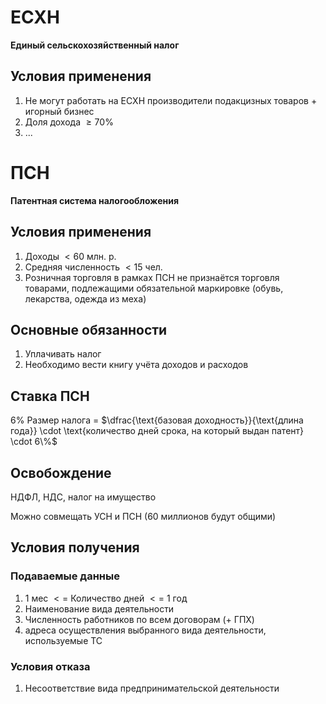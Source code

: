 # ЕСХН
**Единый сельскохозяйственный налог**
## Условия применения
1. Не могут работать на ЕСХН производители подакцизных товаров + игорный бизнес
2. Доля дохода $\geq 70\%$
3. ...

# ПСН
**Патентная система налогообложения**
## Условия применения
1. Доходы $< 60$ млн. р.
2. Средняя численность $< 15$ чел.
3. Розничная торговля в рамках ПСН не признаётся торговля товарами, подлежащими обязательной маркировке (обувь, лекарства, одежда из меха)
## Основные обязанности
1. Уплачивать налог
2. Необходимо вести книгу учёта доходов и расходов
## Ставка ПСН
$6\%$
Размер налога = $\dfrac{\text{базовая доходность}}{\text{длина года}} \cdot \text{количество дней срока, на который выдан патент} \cdot 6\%$
## Освобождение
НДФЛ, НДС, налог на имущество

Можно совмещать УСН и ПСН (60 миллионов будут общими)
## Условия получения
### Подаваемые данные
1. 1 мес $<=$ Количество дней $<=$ 1 год
2. Наименование вида деятельности
3. Численность работников по всем договорам (+ ГПХ)
4. адреса осуществления выбранного вида деятельности, используемые ТС
### Условия отказа
1. Несоответствие вида предпринимательской деятельности

